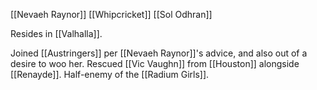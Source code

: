 [[Nevaeh Raynor]]
[[Whipcricket]]
[[Sol Odhran]]

Resides in [[Valhalla]].

Joined [[Austringers]] per [[Nevaeh Raynor]]'s advice, and also out of a desire to woo her. Rescued [[Vic Vaughn]] from [[Houston]] alongside [[Renayde]]. Half-enemy of the [[Radium Girls]].